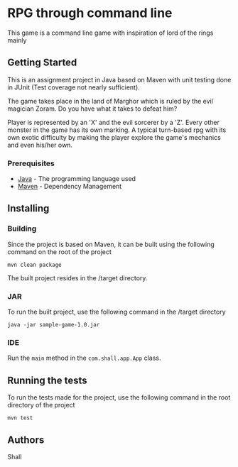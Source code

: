 # RPG through command line
This game is a command line game with inspiration of lord of the rings mainly
## Getting Started
This is an assignment project in Java based on Maven with unit testing done in JUnit (Test coverage not nearly sufficient).

The game takes place in the land of Marghor which is ruled by the evil magician Zoram. Do you have what it takes to defeat him?

Player is represented by an 'X' and the evil sorcerer by a 'Z'. Every other monster in the game has its own marking.
A typical turn-based rpg with its own exotic difficulty by making the player explore the game's mechanics and even his/her own.
### Prerequisites
* [Java](https://www.java.com/en/download/) - The programming language used
* [Maven](https://maven.apache.org/) - Dependency Management
## Installing
### Building
Since the project is based on Maven, it can be built using the following command on the root of the project
```
mvn clean package
```
The built project resides in the /target directory.
### JAR
To run the built project, use the following command in the /target directory
```
java -jar sample-game-1.0.jar
```
### IDE
Run the `main` method in the `com.shall.app.App` class.

## Running the tests
To run the tests made for the project, use the following command in the root directory of the project
```
mvn test
```

## Authors
Shall
